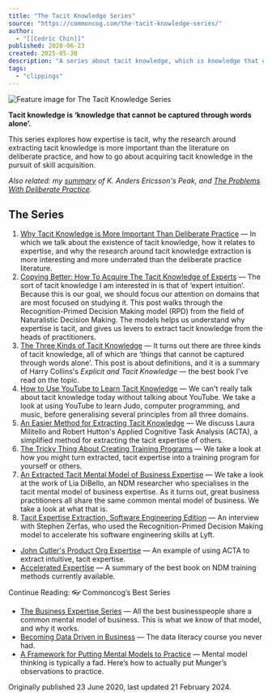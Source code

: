 ```yaml
---
title: "The Tacit Knowledge Series"
source: "https://commoncog.com/the-tacit-knowledge-series/"
author:
  - "[[Cedric Chin]]"
published: 2020-06-23
created: 2025-05-30
description: "A series about tacit knowledge, which is knowledge that cannot be captured through words alone. We explore what this means for expertise, and why it is important if you are serious at self improvement."
tags:
  - "clippings"
---
```

![Feature image for The Tacit Knowledge Series](https://commoncog.com/content/images/size/w600/2023/11/tacit_knowledge_series-1.jpg)

**Tacit knowledge is ‘knowledge that cannot be captured through words alone’.**

This series explores how expertise is tacit, why the research around extracting tacit knowledge is more important than the literature on deliberate practice, and how to go about acquiring tacit knowledge in the pursuit of skill acquisition.

*Also related: my [summary](https://commoncog.com/peak-book-summary/) of K. Anders Ericsson's Peak, and [The Problems With Deliberate Practice](https://commoncog.com/the-problems-with-deliberate-practice/).*

## The Series

1. [Why Tacit Knowledge is More Important Than Deliberate Practice](https://commoncog.com/tacit-knowledge-is-a-real-thing/) — In which we talk about the existence of tacit knowledge, how it relates to expertise, and why the research around tacit knowledge extraction is more interesting and more underrated than the deliberate practice literature.
2. [Copying Better: How To Acquire The Tacit Knowledge of Experts](https://commoncog.com/how-to-learn-tacit-knowledge/) — The sort of tacit knowledge I am interested in is that of ‘expert intuition’. Because this is our goal, we should focus our attention on domains that are most focused on studying it. This post walks through the Recognition-Primed Decision Making model (RPD) from the field of Naturalistic Decision Making. The models helps us understand why expertise is tacit, and gives us levers to extract tacit knowledge from the heads of practitioners.
3. [The Three Kinds of Tacit Knowledge](https://commoncog.com/three-kinds-of-tacit-knowledge/) — It turns out there are three kinds of tacit knowledge, all of which are ‘things that cannot be captured through words alone’. This post is about definitions, and it is a summary of Harry Collins's *Explicit and Tacit Knowledge* — the best book I've read on the topic.
4. [How to Use YouTube to Learn Tacit Knowledge](https://commoncog.com/youtube-learn-tacit-knowledge/) — We can't really talk about tacit knowledge today without talking about YouTube. We take a look at using YouTube to learn Judo, computer programming, and music, before generalising several principles from all three domains.
5. [An Easier Method for Extracting Tacit Knowledge](https://commoncog.com/an-easier-method-for-extracting-tacit-knowledge/) — We discuss Laura Militello and Robert Hutton's Applied Cognitive Task Analysis (ACTA), a simplified method for extracting the tacit expertise of others.
6. [The Tricky Thing About Creating Training Programs](https://commoncog.com/creating-training-programs/) — We take a look at how you might turn extracted, tacit expertise into a training program for yourself or others.
7. [An Extracted Tacit Mental Model of Business Expertise](https://commoncog.com/tacit-mental-model-of-business/) — We take a look at the work of Lia DiBello, an NDM researcher who specialises in the tacit mental model of business expertise. As it turns out, great business practitioners all share the same common mental model of business. We take a look at what that is.
8. [Tacit Expertise Extraction, Software Engineering Edition](https://commoncog.com/tacit-expertise-extraction-software-engineer/) — An interview with Stephen Zerfas, who used the Recognition-Primed Decision Making model to accelerate his software engineering skills at Lyft.
- [John Cutler's Product Org Expertise](https://commoncog.com/john-cutlers-product-expertise/) — An example of using ACTA to extract intuitive, tacit expertise.
- [Accelerated Expertise](https://commoncog.com/accelerated-expertise/) — A summary of the best book on NDM training methods currently available.
  

Continue Reading: 👓 Commoncog’s Best Series

- [The Business Expertise Series](https://commoncog.com/business-expertise-series/) — All the best businesspeople share a common mental model of business. This is what we know of that model, and why it works.
- [Becoming Data Driven in Business](https://commoncog.com/becoming-data-driven-in-business/) — The data literacy course you never had.
- [A Framework for Putting Mental Models to Practice](https://commoncog.com/a-framework-for-putting-mental-models-to-practice/) — Mental model thinking is typically a fad. Here’s how to actually put Munger’s observations to practice.

Originally published 23 June 2020, last updated 21 February 2024.